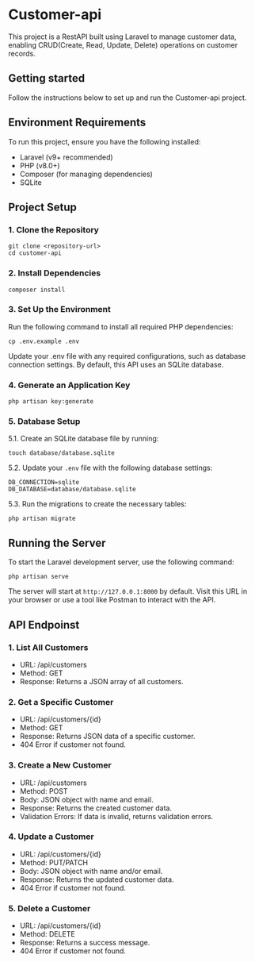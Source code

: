# Customer-api
This project is a RestAPI built using Laravel to manage customer data, enabling CRUD(Create, Read, Update, Delete) operations on customer records.

## Getting started
Follow the instructions below to set up and run the Customer-api project.

## Environment Requirements
To run this project, ensure you have the following installed:
- Laravel (v9+ recommended)
- PHP (v8.0+)
- Composer (for managing dependencies)
- SQLite

## Project Setup
### 1. Clone the Repository
 ```
 git clone <repository-url>
 cd customer-api
 ```

### 2. Install Dependencies
  ```
  composer install
  ```

### 3. Set Up the Environment
Run the following command to install all required PHP dependencies:
```
cp .env.example .env
```
Update your .env file with any required configurations, such as database connection settings. By default, this API uses an SQLite database.

### 4. Generate an Application Key
  ```
  php artisan key:generate
  ```
### 5. Database Setup

   5.1. Create an SQLite database file by running:
   ```
   touch database/database.sqlite
   ```
   5.2. Update your `.env` file with the following database settings:
   ```
   DB_CONNECTION=sqlite
   DB_DATABASE=database/database.sqlite
   ```
   5.3. Run the migrations to create the necessary tables:
   ```
   php artisan migrate
   ```

## Running the Server
To start the Laravel development server, use the following command:
```
php artisan serve
```
The server will start at `http://127.0.0.1:8000` by default. Visit this URL in your browser or use a tool like Postman to interact with the API.


## API Endpoinst
### 1. List All Customers
- URL: /api/customers
- Method: GET
- Response: Returns a JSON array of all customers.

### 2. Get a Specific Customer
- URL: /api/customers/{id}
- Method: GET
- Response: Returns JSON data of a specific customer.
- 404 Error if customer not found.

### 3. Create a New Customer
- URL: /api/customers
- Method: POST
- Body: JSON object with name and email.
- Response: Returns the created customer data.
- Validation Errors: If data is invalid, returns validation errors.

### 4. Update a Customer
- URL: /api/customers/{id}
- Method: PUT/PATCH
- Body: JSON object with name and/or email.
- Response: Returns the updated customer data.
- 404 Error if customer not found.

### 5. Delete a Customer
- URL: /api/customers/{id}
- Method: DELETE
- Response: Returns a success message.
- 404 Error if customer not found.
